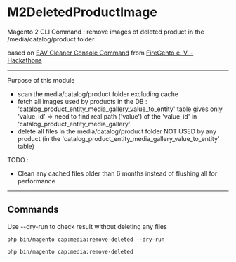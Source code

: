 # M2DeletedProductImage
Magento 2 CLI Command : remove images of deleted product in the /media/catalog/product folder

based on [EAV Cleaner Console Command](https://github.com/magento-hackathon/EAVCleaner/tree/magento2) from [FireGento e. V. - Hackathons](https://github.com/magento-hackathon)

--------------------
Purpose of this module

- scan the media/catalog/product folder excluding cache
- fetch all images used by products in the DB :
    'catalog_product_entity_media_gallery_value_to_entity' table gives only 'value_id'
    => need to find real path ('value') of the 'value_id' in 'catalog_product_entity_media_gallery'
- delete all files in the media/catalog/product folder NOT USED by any product (in the 'catalog_product_entity_media_gallery_value_to_entity' table)

TODO :
- Clean any cached files older than 6 months instead of flushing all for performance

----------------------
## Commands

Use --dry-run to check result without deleting any files

`php bin/magento cap:media:remove-deleted --dry-run`

`php bin/magento cap:media:remove-deleted`
